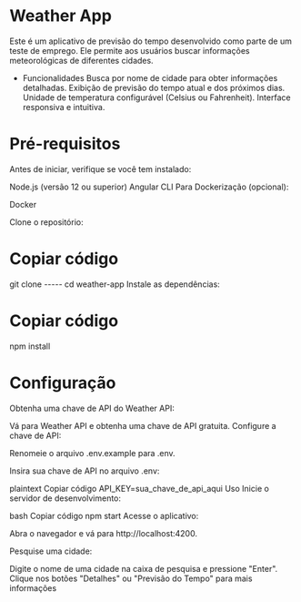 # Weather App
Este é um aplicativo de previsão do tempo desenvolvido como parte de um teste de emprego. Ele permite aos usuários buscar informações meteorológicas de diferentes cidades.

- Funcionalidades
Busca por nome de cidade para obter informações detalhadas.
Exibição de previsão do tempo atual e dos próximos dias.
Unidade de temperatura configurável (Celsius ou Fahrenheit).
Interface responsiva e intuitiva.

# Pré-requisitos
Antes de iniciar, verifique se você tem instalado:

Node.js (versão 12 ou superior)
Angular CLI
Para Dockerização (opcional):

Docker



Clone o repositório:


# Copiar código
git clone -----
cd weather-app
Instale as dependências:


# Copiar código
npm install

# Configuração
Obtenha uma chave de API do Weather API:

Vá para Weather API e obtenha uma chave de API gratuita.
Configure a chave de API:

Renomeie o arquivo .env.example para .env.

Insira sua chave de API no arquivo .env:

plaintext
Copiar código
API_KEY=sua_chave_de_api_aqui
Uso
Inicie o servidor de desenvolvimento:

bash
Copiar código
npm start
Acesse o aplicativo:

Abra o navegador e vá para http://localhost:4200.

Pesquise uma cidade:

Digite o nome de uma cidade na caixa de pesquisa e pressione "Enter".
Clique nos botões "Detalhes" ou "Previsão do Tempo" para mais informações
